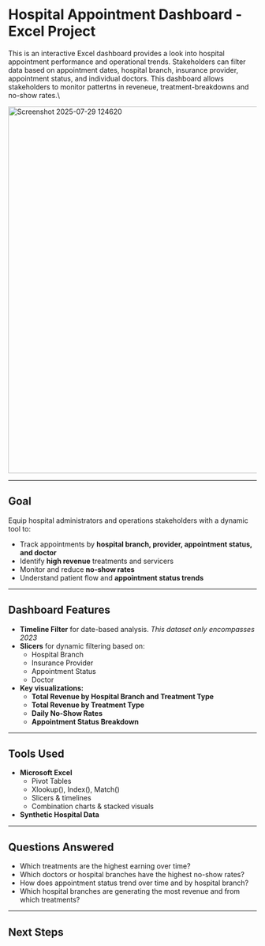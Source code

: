 # Hospital Appointment Dashboard - Excel Project
This is an interactive Excel dashboard provides a look into hospital appointment performance and operational trends. Stakeholders can filter data based on appointment dates, hospital branch, insurance provider, appointment status, and individual doctors. This dashboard allows stakeholders to monitor pattertns in reveneue, treatment-breakdowns and no-show rates.\\


<img width="1286" height="742" alt="Screenshot 2025-07-29 124620" src="https://github.com/user-attachments/assets/72bf132a-c1c9-4b5f-8eb6-0f3a0a9f568e" />

---

## Goal
Equip hospital administrators and operations stakeholders with a dynamic tool to:

- Track appointments by **hospital branch, provider, appointment status, and doctor**
- Identify **high revenue** treatments and servicers
- Monitor and reduce **no-show rates**
- Understand patient flow and **appointment status trends**

---

## Dashboard Features

  - **Timeline Filter** for date-based analysis. *This dataset only encompasses 2023*
  - **Slicers** for dynamic filtering based on:
    - Hospital Branch
    - Insurance Provider
    - Appointment Status
    - Doctor
  - **Key visualizations:**
    - **Total Revenue by Hospital Branch and Treatment Type**
    - **Total Revenue by Treatment Type**
    - **Daily No-Show Rates**
    - **Appointment Status Breakdown**

---

## Tools Used
  - **Microsoft Excel**
    - Pivot Tables
    - Xlookup(), Index(), Match()
    - Slicers & timelines
    - Combination charts & stacked visuals
  - **Synthetic Hospital Data**

---

## Questions Answered
  - Which treatments are the highest earning over time?
  - Which doctors or hospital branches have the highest no-show rates?
  - How does appointment status trend over time and by hospital branch?
  - Which hospital branches are generating the most revenue and from which treatments?

--- 

## Next Steps
